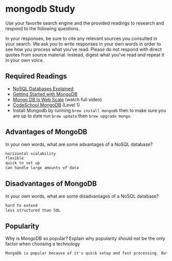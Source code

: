 # mongodb Study

Use your favorite search engine and the provided readings to research and
respond to the following questions.

In your responses, be sure to cite any relevant sources you consulted in your
search. We ask you to write responses in your own words in order to see how you
process what you've read. Please do not respond with direct quotes from source
material. Instead, digest what you've read and repeat it in your own voice.

## Required Readings

- [NoSQL Databases Explained](https://www.mongodb.com/nosql-explained)
- [Getting Started with MongoDB](https://docs.mongodb.org/getting-started/shell/)
- [Mongo DB Is Web Scale](https://www.youtube.com/watch?v=b2F-DItXtZs) (watch full video)
- [CodeSchool MongoDB](https://www.codeschool.com/courses/the-magical-marvels-of-mongodb) (Level 1)
- Install Mongodb by running `brew install mongodb` then to make sure you are up
to date run `brew update` then `brew upgrade mongo`.

## Advantages of MongoDB

In your own words, what are some advantages of a NoSQL database?

```md
horizontal scalability
flexible
quick to set up
can handle large amounts of data
```

## Disadvantages of MongoDB

In your own words, what are some disadvantages of a NoSQL database?

```md
hard to extend
less structured than SQL

```

## Popularity

Why is MongoDB so popular?  Explain why popularity should not be the only factor
when choosing a technology

```md
MongoDb is popular because of it's quick setup and fast processing. But it's downfall is it's lack of structured data. Basically, it seems like the only reason to use mongoDB is when you are short on time or when you need a quick startup. Otherwise, just stil to a relational database because even though it might take longer to set up, it's a lot better in the long run.
```
